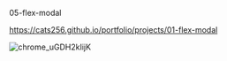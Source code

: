 05-flex-modal

https://cats256.github.io/portfolio/projects/01-flex-modal

![chrome_uGDH2kIijK](https://github.com/cats256/portfolio/assets/59489624/1662492f-bd0c-4ea5-b309-720f929f9477)
